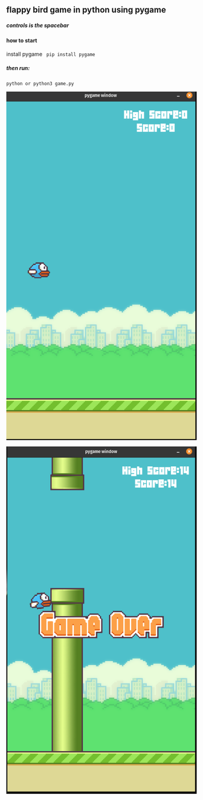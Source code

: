 ## flappy bird game in python using pygame
##### controls is the spacebar

#### how to start
install pygame <code> pip install pygame</code>

##### then run:
<code>python or python3 game.py</code>

![alt game]('assets/../assets/flappy.png) 

![alt game]('assets/../assets/flappy2.png)
